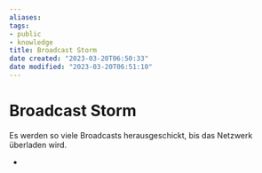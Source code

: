 ```yaml
---
aliases: 
tags: 
- public
- knowledge
title: Broadcast Storm
date created: "2023-03-20T06:50:33"
date modified: "2023-03-20T06:51:10"
---
```


# Broadcast Storm

Es werden so viele Broadcasts herausgeschickt, bis das Netzwerk überladen wird.

- 
